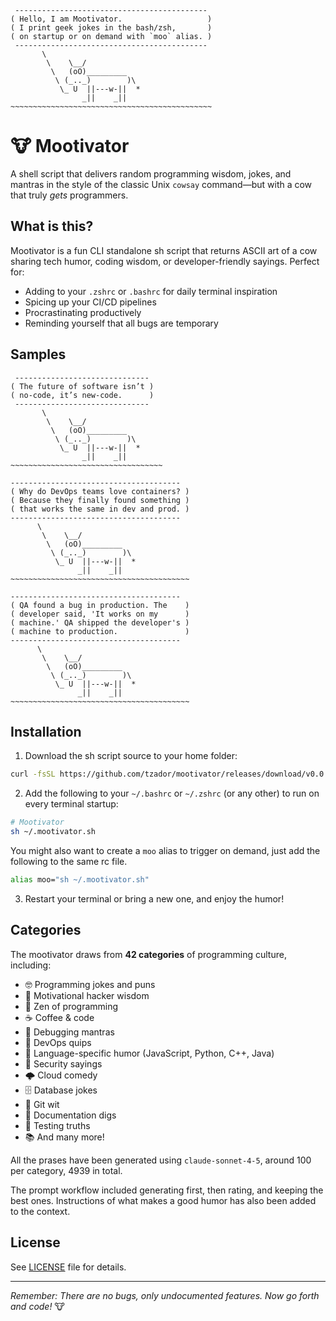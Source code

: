```
 -------------------------------------------
( Hello, I am Mootivator.                   )
( I print geek jokes in the bash/zsh,       )
( on startup or on demand with `moo` alias. )
 -------------------------------------------
       \
        \    \__/
         \   (oO)_________
          \ (_.._)        )\
           \_ U  ||---w-||  *
                _||    _||
~~~~~~~~~~~~~~~~~~~~~~~~~~~~~~~~~~~~~~~~~~~~~
```

# 🐮 Mootivator

A shell script that delivers random programming wisdom, jokes, and mantras in
the style of the classic Unix `cowsay` command—but with a cow that truly _gets_
programmers.

## What is this?

Mootivator is a fun CLI standalone sh script that returns ASCII art of a cow
sharing tech humor, coding wisdom, or developer-friendly sayings. Perfect for:

- Adding to your `.zshrc` or `.bashrc` for daily terminal inspiration
- Spicing up your CI/CD pipelines
- Procrastinating productively
- Reminding yourself that all bugs are temporary

## Samples

```
 ------------------------------
( The future of software isn’t )
( no-code, it’s new-code.      )
 ------------------------------
       \
        \    \__/
         \   (oO)_________
          \ (_.._)        )\
           \_ U  ||---w-||  *
                _||    _||
~~~~~~~~~~~~~~~~~~~~~~~~~~~~~~~~~~
```

```
--------------------------------------
( Why do DevOps teams love containers? )
( Because they finally found something )
( that works the same in dev and prod. )
--------------------------------------
      \
       \    \__/
        \   (oO)_________
         \ (_.._)        )\
          \_ U  ||---w-||  *
               _||    _||
~~~~~~~~~~~~~~~~~~~~~~~~~~~~~~~~~~~~~~~~
```

```
--------------------------------------
( QA found a bug in production. The    )
( developer said, 'It works on my      )
( machine.' QA shipped the developer's )
( machine to production.               )
--------------------------------------
      \
       \    \__/
        \   (oO)_________
         \ (_.._)        )\
          \_ U  ||---w-||  *
               _||    _||
~~~~~~~~~~~~~~~~~~~~~~~~~~~~~~~~~~~~~~~~
```

## Installation

1. Download the sh script source to your home folder:

```sh
curl -fsSL https://github.com/tzador/mootivator/releases/download/v0.0.3/mootivator.sh -o ~/.mootivator.sh
```

2. Add the following to your `~/.bashrc` or `~/.zshrc` (or any other) to run on
   every terminal startup:

```sh
# Mootivator
sh ~/.mootivator.sh
```

You might also want to create a `moo` alias to trigger on demand, just add the
following to the same rc file.

```sh
alias moo="sh ~/.mootivator.sh"
```

3. Restart your terminal or bring a new one, and enjoy the humor!

## Categories

The mootivator draws from **42 categories** of programming culture, including:

- 🤓 Programming jokes and puns
- 💪 Motivational hacker wisdom
- 🧘 Zen of programming
- ☕ Coffee & code
- 🐛 Debugging mantras
- 🔧 DevOps quips
- 🎯 Language-specific humor (JavaScript, Python, C++, Java)
- 🔐 Security sayings
- 🌩️ Cloud comedy
- 🗄️ Database jokes
- 🔀 Git wit
- 📝 Documentation digs
- 🧪 Testing truths
- 📚 And many more!

All the prases have been generated using `claude-sonnet-4-5`, around 100 per
category, 4939 in total.

The prompt workflow included generating first, then rating, and keeping the best
ones. Instructions of what makes a good humor has also been added to the
context.

## License

See [LICENSE](LICENSE) file for details.

---

_Remember: There are no bugs, only undocumented features. Now go forth and
code!_ 🐮

